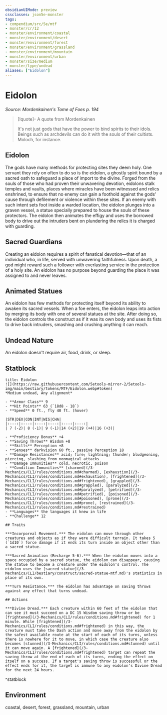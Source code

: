 ```yaml
---
obsidianUIMode: preview
cssclasses: json5e-monster
tags:
- compendium/src/5e/mtf
- monster/cr/12
- monster/environment/coastal
- monster/environment/desert
- monster/environment/forest
- monster/environment/grassland
- monster/environment/mountain
- monster/environment/urban
- monster/size/medium
- monster/type/undead
aliases: ["Eidolon"]
---
```

# Eidolon
*Source: Mordenkainen's Tome of Foes p. 194*  

> [!quote]- A quote from Mordenkainen  
> 
> It's not just gods that have the power to bind spirits to their idols. Beings such as archdevils can do it with the souls of their cultists. Moloch, for instance.

## Eidolon

The gods have many methods for protecting sites they deem holy. One servant they rely on often to do so is the eidolon, a ghostly spirit bound by a sacred oath to safeguard a place of import to the divine. Forged from the souls of those who had proven their unwavering devotion, eidolons stalk temples and vaults, places where miracles have been witnessed and relics enshrined, to ensure that no enemy can gain a foothold against the gods' cause through defilement or violence within these sites. If an enemy with such intent sets foot inside a warded location, the eidolon plunges into a graven vessel, a statue specially prepared to house the souls of these protectors. The eidolon then animates the effigy and uses the borrowed body to drive out the intruders bent on plundering the relics it is charged with guarding.

## Sacred Guardians

Creating an eidolon requires a spirit of fanatical devotion—that of an individual who, in life, served with unwavering faithfulness. Upon death, a god might reward such a follower with everlasting service in the protection of a holy site. An eidolon has no purpose beyond guarding the place it was assigned to and never leaves.

## Animated Statues

An eidolon has few methods for protecting itself beyond its ability to awaken its sacred vessels. When a foe enters, the eidolon leaps into action by merging its body with one of several statues at the site. After doing so, the eidolon controls the construct as if it was its own body and uses its fists to drive back intruders, smashing and crushing anything it can reach.

## Undead Nature

An eidolon doesn't require air, food, drink, or sleep.


## Statblock

```ad-statblock
title: Eidolon
![](https://raw.githubusercontent.com/5etools-mirror-2/5etools-img/main/bestiary/tokens/MTF/Eidolon.webp#token)
*Medium undead, Any alignment*

- **Armor Class** 9 
- **Hit Points** 63 (`18d8 - 18`) 
- **Speed** 0 ft., fly 40 ft. (hover)

|STR|DEX|CON|INT|WIS|CHA|
|:---:|:---:|:---:|:---:|:---:|:---:|
| 7 (-2)| 8 (-1)| 9 (-1)|14 (+2)|19 (+4)|16 (+3)|

- **Proficiency Bonus** +4
- **Saving Throws** Wisdom +8
- **Skills** Perception +8
- **Senses** darkvision 60 ft., passive Perception 18
- **Damage Resistances** acid; fire; lightning; thunder; bludgeoning, piercing, slashing from nonmagical attacks
- **Damage Immunities** cold, necrotic, poison
- **Condition Immunities** [charmed](/3-Mechanics/CLI/rules/conditions.md#charmed), [exhaustion](/3-Mechanics/CLI/rules/conditions.md#exhaustion), [frightened](/3-Mechanics/CLI/rules/conditions.md#frightened), [grappled](/3-Mechanics/CLI/rules/conditions.md#grappled), [paralyzed](/3-Mechanics/CLI/rules/conditions.md#paralyzed), [petrified](/3-Mechanics/CLI/rules/conditions.md#petrified), [poisoned](/3-Mechanics/CLI/rules/conditions.md#poisoned), [prone](/3-Mechanics/CLI/rules/conditions.md#prone), [restrained](/3-Mechanics/CLI/rules/conditions.md#restrained)
- **Languages** the languages it knew in life
- **Challenge** 12

## Traits

***Incorporeal Movement.*** The eidolon can move through other creatures and objects as if they were difficult terrain. It takes 5 (`1d10`) force damage if it ends its turn inside an object other than a sacred statue.

***Sacred Animation (Recharge 5-6).*** When the eidolon moves into a space occupied by a sacred statue, the eidolon can disappear, causing the statue to become a creature under the eidolon's control. The eidolon uses the [sacred statue](/3-Mechanics/CLI/bestiary/construct/sacred-statue-mtf.md)'s statistics in place of its own.

***Turn Resistance.*** The eidolon has advantage on saving throws against any effect that turns undead.

## Actions

***Divine Dread.*** Each creature within 60 feet of the eidolon that can see it must succeed on a DC 15 Wisdom saving throw or be [frightened](/3-Mechanics/CLI/rules/conditions.md#frightened) for 1 minute. While [frightened](/3-Mechanics/CLI/rules/conditions.md#frightened) in this way, the creature must take the Dash action and move away from the eidolon by the safest available route at the start of each of its turns, unless there is nowhere for it to move, in which case the creature also becomes [stunned](/3-Mechanics/CLI/rules/conditions.md#stunned) until it can move again. A [frightened](/3-Mechanics/CLI/rules/conditions.md#frightened) target can repeat the saving throw at the end of each of its turns, ending the effect on itself on a success. If a target's saving throw is successful or the effect ends for it, the target is immune to any eidolon's Divine Dread for the next 24 hours.
```
^statblock

## Environment

coastal, desert, forest, grassland, mountain, urban